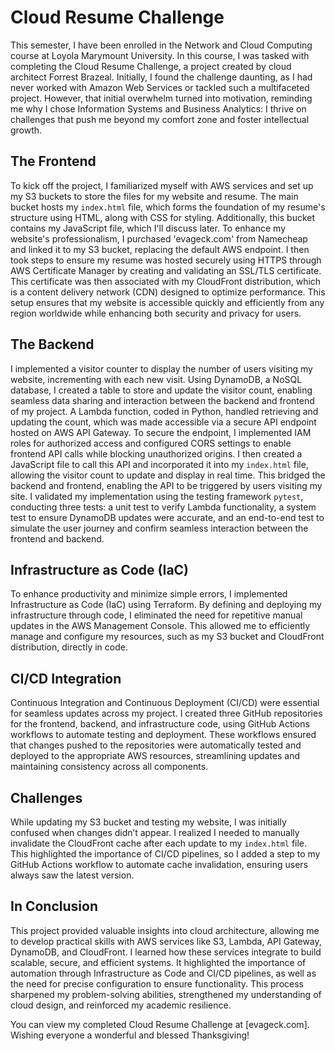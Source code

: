 # Cloud Resume Challenge

This semester, I have been enrolled in the Network and Cloud Computing course at Loyola Marymount University. In this course, I was tasked with completing the Cloud Resume Challenge, a project created by cloud architect Forrest Brazeal. Initially, I found the challenge daunting, as I had never worked with Amazon Web Services or tackled such a multifaceted project. However, that initial overwhelm turned into motivation, reminding me why I chose Information Systems and Business Analytics: I thrive on challenges that push me beyond my comfort zone and foster intellectual growth.

## The Frontend
To kick off the project, I familiarized myself with AWS services and set up my S3 buckets to store the files for my website and resume. The main bucket hosts my `index.html` file, which forms the foundation of my resume's structure using HTML, along with CSS for styling. Additionally, this bucket contains my JavaScript file, which I'll discuss later. To enhance my website's professionalism, I purchased 'evageck.com' from Namecheap and linked it to my S3 bucket, replacing the default AWS endpoint. I then took steps to ensure my resume was hosted securely using HTTPS through AWS Certificate Manager by creating and validating an SSL/TLS certificate. This certificate was then associated with my CloudFront distribution, which is a content delivery network (CDN) designed to optimize performance. This setup ensures that my website is accessible quickly and efficiently from any region worldwide while enhancing both security and privacy for users.

## The Backend
I implemented a visitor counter to display the number of users visiting my website, incrementing with each new visit. Using DynamoDB, a NoSQL database, I created a table to store and update the visitor count, enabling seamless data sharing and interaction between the backend and frontend of my project. A Lambda function, coded in Python, handled retrieving and updating the count, which was made accessible via a secure API endpoint hosted on AWS API Gateway. To secure the endpoint, I implemented IAM roles for authorized access and configured CORS settings to enable frontend API calls while blocking unauthorized origins. I then created a JavaScript file to call this API and incorporated it into my `index.html` file, allowing the visitor count to update and display in real time. This bridged the backend and frontend, enabling the API to be triggered by users visiting my site. I validated my implementation using the testing framework `pytest`, conducting three tests: a unit test to verify Lambda functionality, a system test to ensure DynamoDB updates were accurate, and an end-to-end test to simulate the user journey and confirm seamless interaction between the frontend and backend.

## Infrastructure as Code (IaC)
To enhance productivity and minimize simple errors, I implemented Infrastructure as Code (IaC) using Terraform. By defining and deploying my infrastructure through code, I eliminated the need for repetitive manual updates in the AWS Management Console. This allowed me to efficiently manage and configure my resources, such as my S3 bucket and CloudFront distribution, directly in code.

## CI/CD Integration
Continuous Integration and Continuous Deployment (CI/CD) were essential for seamless updates across my project. I created three GitHub repositories for the frontend, backend, and infrastructure code, using GitHub Actions workflows to automate testing and deployment. These workflows ensured that changes pushed to the repositories were automatically tested and deployed to the appropriate AWS resources, streamlining updates and maintaining consistency across all components.  

## Challenges
While updating my S3 bucket and testing my website, I was initially confused when changes didn’t appear. I realized I needed to manually invalidate the CloudFront cache after each update to my `index.html` file. This highlighted the importance of CI/CD pipelines, so I added a step to my GitHub Actions workflow to automate cache invalidation, ensuring users always saw the latest version.

## In Conclusion
This project provided valuable insights into cloud architecture, allowing me to develop practical skills with AWS services like S3, Lambda, API Gateway, DynamoDB, and CloudFront. I learned how these services integrate to build scalable, secure, and efficient systems. It highlighted the importance of automation through Infrastructure as Code and CI/CD pipelines, as well as the need for precise configuration to ensure functionality. This process sharpened my problem-solving abilities, strengthened my understanding of cloud design, and reinforced my academic resilience.  

You can view my completed Cloud Resume Challenge at [evageck.com]. Wishing everyone a wonderful and blessed Thanksgiving!
